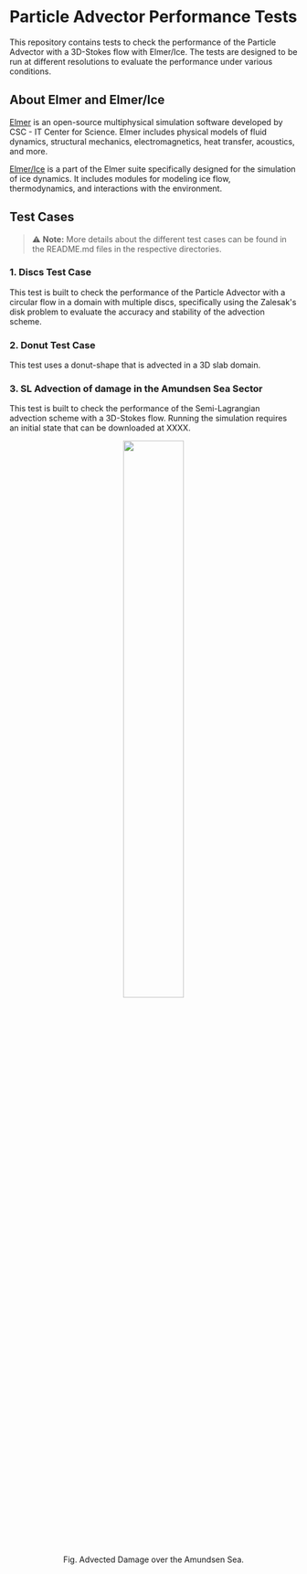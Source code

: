 # Particle Advector Performance Tests

This repository contains tests to check the performance of the Particle Advector with a 3D-Stokes flow with Elmer/Ice. The tests are designed to be run at different resolutions to evaluate the performance under various conditions.

## About Elmer and Elmer/Ice

[Elmer](https://www.csc.fi/web/elmer) is an open-source multiphysical simulation software developed by CSC - IT Center for Science. Elmer includes physical models of fluid dynamics, structural mechanics, electromagnetics, heat transfer, acoustics, and more. 

[Elmer/Ice](http://elmerice.elmerfem.org/) is a part of the Elmer suite specifically designed for the simulation of ice dynamics. It includes modules for modeling ice flow, thermodynamics, and interactions with the environment.

## Test Cases

> ⚠️ **Note:** More details about the different test cases can be found in the README.md files in the respective directories.


### 1. Discs Test Case

This test is built to check the performance of the Particle Advector with a circular flow in a domain with multiple discs, specifically using the Zalesak's disk problem to evaluate the accuracy and stability of the advection scheme.

### 2. Donut Test Case

This test uses a donut-shape that is advected in a 3D slab domain.  

### 3. SL Advection of damage in the Amundsen Sea Sector

This test is built to check the performance of the Semi-Lagrangian advection scheme with a 3D-Stokes flow. Running the simulation requires an initial state that can be downloaded at XXXX.

<figure>
<center>
<img src="https://github.com/cmosbeux/SEMI-LAGRANGIAN-PUBLICATION/Videos/AMU_d1int_dt_test_2000-2050.gif" width=50% height=50%>
<figcaption>Fig. Advected Damage over the Amundsen Sea.</figcaption>
</center>
</figure>